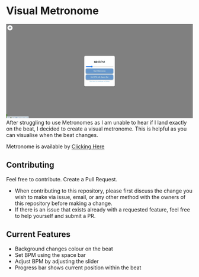# Visual Metronome
![Metronome gif](./assets/images/metronomeDemo.gif)
<br />
After struggling to use Metronomes as I am unable to hear if I land exactly on the beat, I decided to create a visual metronome. This is helpful as you can visualise when the beat changes.

Metronome is available by [Clicking Here](https://netstorm84.github.io/Metronome/)

## Contributing

Feel free to contribute. Create a Pull Request.

- When contributing to this repository, please first discuss the change you wish to make via issue, email, or any other method with the owners of this repository before making a change.
- If there is an issue that exists already with a requested feature, feel free to help yourself and submit a PR.

## Current Features

 - Background changes colour on the beat
 - Set BPM using the space bar
 - Adjust BPM by adjusting the slider
 - Progress bar shows current position within the beat

